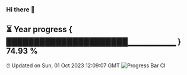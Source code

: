### Hi there 👋
⏳ Year progress { ██████████████████████▁▁▁▁▁▁▁▁ } 74.93 %
---
⏰ Updated on Sun, 01 Oct 2023 12:09:07 GMT
![Progress Bar CI](https://github.com/Moyi321/Moyi321/workflows/Progress%20Bar%20CI/badge.svg)
